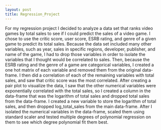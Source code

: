 ```yaml
---
layout: post
title: Regression_Project
---
```

For my regression project I decided to analyze a data set that ranks video games by total sales to see if I could predict the sales of a video game. I chose to use the critic score, user score, ESRB rating, and genre of a given game to predict its total sales. Because the data set included many other variables, such as year, sales in specific regions, developer, publisher, and name of the game, I had to drop those variables in order to isolate the variables that I thought would be correlated to sales. Then, because the ESRB rating and the genre of a game are categorical variables, I created a one hot matrix of each variable and removed them from the original data-frame. I then did a correlation of each of the remaining variables with total sales, and saw that critic score was the most correlated. After creating a pair plot to visualize the data, I saw that the other numerical variables were exponentially correlated with the total sales, so I created a column in the data-frame that was the logarithm of total sales and dropped total sales from the data-frame. I created a new variable to store the logarithm of total sales, and then dropped log_total_sales from the main data-frame. After I isolated the numerical variables in the data-frame, scaled them using standard scaler and tested multiple degrees of polynomial regression on them to see which degree polynomial fit them best.
